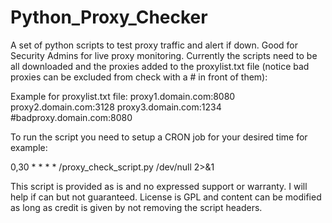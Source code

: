 # Python_Proxy_Checker
A set of python scripts to test proxy traffic and alert if down. Good for Security Admins for live proxy monitoring. Currently the scripts need to be all downloaded and the proxies added to the proxylist.txt file (notice bad proxies can be excluded from check with a # in front of them):

Example for proxylist.txt file:
  proxy1.domain.com:8080
  proxy2.domain.com:3128
  proxy3.domain.com:1234
  #badproxy.domain.com:8080

To run the script you need to setup a CRON job for your desired time for example:

  0,30 * * * * /proxy_check_script.py /dev/null 2>&1
  

This script is provided as is and no expressed support or warranty. I will help if can but not guaranteed. License is GPL and content can be modified as long as credit is given by not removing the script headers.
